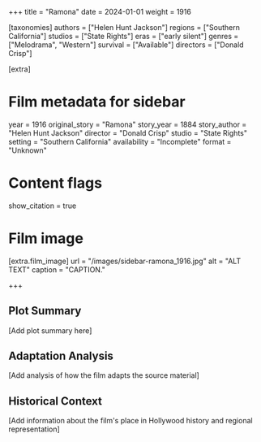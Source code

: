 +++
title = "Ramona"
date = 2024-01-01
weight = 1916

[taxonomies]
authors = ["Helen Hunt Jackson"]
regions = ["Southern California"]
studios = ["State Rights"]
eras = ["early silent"]
genres = ["Melodrama", "Western"]
survival = ["Available"]
directors = ["Donald Crisp"]

[extra]
# Film metadata for sidebar
year = 1916
original_story = "Ramona"
story_year = 1884
story_author = "Helen Hunt Jackson"
director = "Donald Crisp"
studio = "State Rights"
setting = "Southern California"
availability = "Incomplete"
format = "Unknown"

# Content flags
show_citation = true

# Film image
[extra.film_image]
url = "/images/sidebar-ramona_1916.jpg"
alt = "ALT TEXT"
caption = "CAPTION."

+++

## Plot Summary

[Add plot summary here]

## Adaptation Analysis

[Add analysis of how the film adapts the source material]

## Historical Context

[Add information about the film's place in Hollywood history and regional representation]